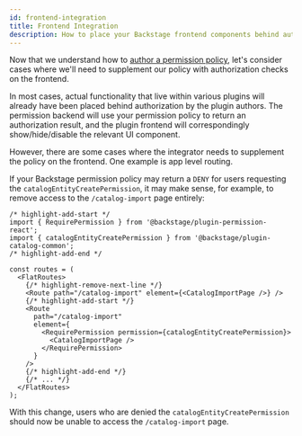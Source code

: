 ```yaml
---
id: frontend-integration
title: Frontend Integration
description: How to place your Backstage frontend components behind authorization
---
```


Now that we understand how to [author a permission policy](./writing-a-policy.md), let's consider cases where we'll need to supplement our policy with authorization checks on the frontend.

In most cases, actual functionality that live within various plugins will already have been placed behind authorization by the plugin authors. The permission backend will use your permission policy to return an authorization result, and the plugin frontend will correspondingly show/hide/disable the relevant UI component.

However, there are some cases where the integrator needs to supplement the policy on the frontend. One example is app level routing.

If your Backstage permission policy may return a `DENY` for users requesting the `catalogEntityCreatePermission`, it may make sense, for example, to remove access to the `/catalog-import` page entirely:

```tsx title="packages/app/src/App.tsx"
/* highlight-add-start */
import { RequirePermission } from '@backstage/plugin-permission-react';
import { catalogEntityCreatePermission } from '@backstage/plugin-catalog-common';
/* highlight-add-end */

const routes = (
  <FlatRoutes>
    {/* highlight-remove-next-line */}
    <Route path="/catalog-import" element={<CatalogImportPage />} />
    {/* highlight-add-start */}
    <Route
      path="/catalog-import"
      element={
        <RequirePermission permission={catalogEntityCreatePermission}>
          <CatalogImportPage />
        </RequirePermission>
      }
    />
    {/* highlight-add-end */}
    {/* ... */}
  </FlatRoutes>
);
```

With this change, users who are denied the `catalogEntityCreatePermission` should now be unable to access the `/catalog-import` page.
